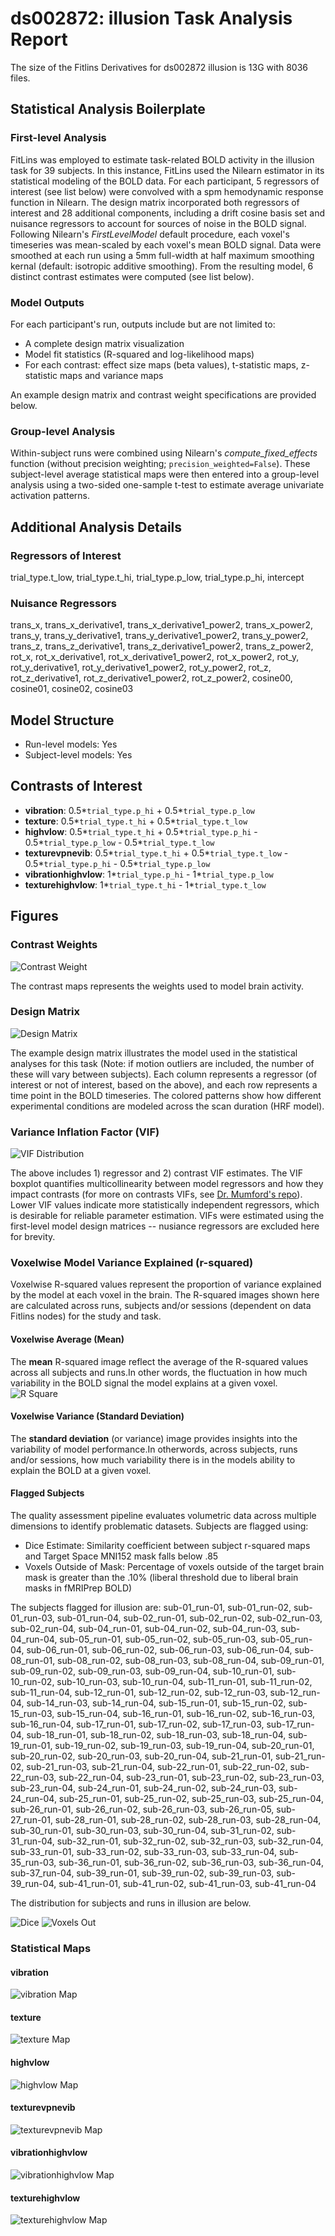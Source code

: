 # ds002872: illusion Task Analysis Report

The size of the Fitlins Derivatives for ds002872 illusion is 13G with 8036 files.

## Statistical Analysis Boilerplate

### First-level Analysis
FitLins was employed to estimate task-related BOLD activity in the illusion task for 39 subjects. In this instance, FitLins used the Nilearn estimator in its statistical modeling of the BOLD data. For each participant, 5 regressors of interest (see list below) were convolved with a spm hemodynamic response function in Nilearn. The design matrix incorporated both regressors of interest and 28 additional components, including a drift cosine basis set and nuisance regressors to account for sources of noise in the BOLD signal. Following Nilearn's *FirstLevelModel* default procedure, each voxel's timeseries was mean-scaled by each voxel's mean BOLD signal. Data were smoothed at each run using a 5mm full-width at half maximum smoothing kernal (default: isotropic additive smoothing). From the resulting model, 6 distinct contrast estimates were computed (see list below).

### Model Outputs
For each participant's run, outputs include but are not limited to:
- A complete design matrix visualization
- Model fit statistics (R-squared and log-likelihood maps)
- For each contrast: effect size maps (beta values), t-statistic maps, z-statistic maps and variance maps

An example design matrix and contrast weight specifications are provided below.

### Group-level Analysis
Within-subject runs were combined using Nilearn's *compute_fixed_effects* function (without precision weighting; `precision_weighted=False`). These subject-level average statistical maps were then entered into a group-level analysis using a two-sided one-sample t-test to estimate average univariate activation patterns.

## Additional Analysis Details 
### Regressors of Interest
trial_type.t_low, trial_type.t_hi, trial_type.p_low, trial_type.p_hi, intercept
### Nuisance Regressors
trans_x, trans_x_derivative1, trans_x_derivative1_power2, trans_x_power2, trans_y, trans_y_derivative1, trans_y_derivative1_power2, trans_y_power2, trans_z, trans_z_derivative1, trans_z_derivative1_power2, trans_z_power2, rot_x, rot_x_derivative1, rot_x_derivative1_power2, rot_x_power2, rot_y, rot_y_derivative1, rot_y_derivative1_power2, rot_y_power2, rot_z, rot_z_derivative1, rot_z_derivative1_power2, rot_z_power2, cosine00, cosine01, cosine02, cosine03
## Model Structure
- Run-level models: Yes
- Subject-level models: Yes

## Contrasts of Interest
- **vibration**: 0.5*`trial_type.p_hi` + 0.5*`trial_type.p_low`
- **texture**: 0.5*`trial_type.t_hi` + 0.5*`trial_type.t_low`
- **highvlow**: 0.5*`trial_type.t_hi` + 0.5*`trial_type.p_hi` - 0.5*`trial_type.p_low` - 0.5*`trial_type.t_low`
- **texturevpnevib**: 0.5*`trial_type.t_hi` + 0.5*`trial_type.t_low` - 0.5*`trial_type.p_hi` - 0.5*`trial_type.p_low`
- **vibrationhighvlow**: 1*`trial_type.p_hi` - 1*`trial_type.p_low`
- **texturehighvlow**: 1*`trial_type.t_hi` - 1*`trial_type.t_low`

## Figures

### Contrast Weights
![Contrast Weight](./imgs/ds002872_task-illusion_contrast-matrix.svg)

The contrast maps represents the weights used to model brain activity.

### Design Matrix
![Design Matrix](./imgs/ds002872_task-illusion_design-matrix.svg)

The example design matrix illustrates the model used in the statistical analyses for this task (Note: if motion outliers are included, the number of these will vary between subjects). Each column represents a regressor (of interest or not of interest, based on the above), and each row represents a time point in the BOLD timeseries. The colored patterns show how different experimental conditions are modeled across the scan duration (HRF model).

### Variance Inflation Factor (VIF)
![VIF Distribution](./imgs/ds002872_task-illusion_vif-boxplot.png)

The above includes 1) regressor and 2) contrast VIF estimates. The VIF boxplot quantifies multicollinearity between model regressors and how they impact contrasts (for more on contrasts VIFs, see [Dr. Mumford's repo](https://github.com/jmumford/vif_contrasts)). Lower VIF values indicate more statistically independent regressors, which is desirable for reliable parameter estimation. VIFs were estimated using the first-level model design matrices -- nusiance regressors are excluded here for brevity.

### Voxelwise Model Variance Explained (r-squared)
Voxelwise R-squared values represent the proportion of variance explained by the model at each voxel in the brain. The R-squared images shown here are calculated across runs, subjects and/or sessions (dependent on data Fitlins nodes) for the study and task.

#### Voxelwise Average (Mean)
The **mean** R-squared image reflect the average of the R-squared values across all subjects and runs.In other words, the fluctuation in how much variability in the BOLD signal the model explains at a given voxel.
![R Square](./imgs/ds002872_task-illusion_rsquare-mean.png)

#### Voxelwise Variance (Standard Deviation)
The **standard deviation** (or variance) image provides insights into the variability of model performance.In otherwords, across subjects, runs and/or sessions, how much variability there is in the models ability to explain the BOLD at a given voxel.

#### Flagged Subjects
The quality assessment pipeline evaluates volumetric data across multiple dimensions to identify problematic datasets. Subjects are flagged using: 

  - Dice Estimate: Similarity coefficient between subject r-squared maps and Target Space MNI152 mask falls below .85 
  - Voxels Outside of Mask: Percentage of voxels outside of the target brain mask is greater than the .10% (liberal threshold due to liberal brain masks in fMRIPrep BOLD) 

The subjects flagged for illusion are:
sub-01_run-01, sub-01_run-02, sub-01_run-03, sub-01_run-04, sub-02_run-01, sub-02_run-02, sub-02_run-03, sub-02_run-04, sub-04_run-01, sub-04_run-02, sub-04_run-03, sub-04_run-04, sub-05_run-01, sub-05_run-02, sub-05_run-03, sub-05_run-04, sub-06_run-01, sub-06_run-02, sub-06_run-03, sub-06_run-04, sub-08_run-01, sub-08_run-02, sub-08_run-03, sub-08_run-04, sub-09_run-01, sub-09_run-02, sub-09_run-03, sub-09_run-04, sub-10_run-01, sub-10_run-02, sub-10_run-03, sub-10_run-04, sub-11_run-01, sub-11_run-02, sub-11_run-04, sub-12_run-01, sub-12_run-02, sub-12_run-03, sub-12_run-04, sub-14_run-03, sub-14_run-04, sub-15_run-01, sub-15_run-02, sub-15_run-03, sub-15_run-04, sub-16_run-01, sub-16_run-02, sub-16_run-03, sub-16_run-04, sub-17_run-01, sub-17_run-02, sub-17_run-03, sub-17_run-04, sub-18_run-01, sub-18_run-02, sub-18_run-03, sub-18_run-04, sub-19_run-01, sub-19_run-02, sub-19_run-03, sub-19_run-04, sub-20_run-01, sub-20_run-02, sub-20_run-03, sub-20_run-04, sub-21_run-01, sub-21_run-02, sub-21_run-03, sub-21_run-04, sub-22_run-01, sub-22_run-02, sub-22_run-03, sub-22_run-04, sub-23_run-01, sub-23_run-02, sub-23_run-03, sub-23_run-04, sub-24_run-01, sub-24_run-02, sub-24_run-03, sub-24_run-04, sub-25_run-01, sub-25_run-02, sub-25_run-03, sub-25_run-04, sub-26_run-01, sub-26_run-02, sub-26_run-03, sub-26_run-05, sub-27_run-01, sub-28_run-01, sub-28_run-02, sub-28_run-03, sub-28_run-04, sub-30_run-01, sub-30_run-03, sub-30_run-04, sub-31_run-02, sub-31_run-04, sub-32_run-01, sub-32_run-02, sub-32_run-03, sub-32_run-04, sub-33_run-01, sub-33_run-02, sub-33_run-03, sub-33_run-04, sub-35_run-03, sub-36_run-01, sub-36_run-02, sub-36_run-03, sub-36_run-04, sub-37_run-04, sub-39_run-01, sub-39_run-02, sub-39_run-03, sub-39_run-04, sub-41_run-01, sub-41_run-02, sub-41_run-03, sub-41_run-04

The distribution for subjects and runs in illusion are below. 

![Dice](./imgs/ds002872_task-illusion_hist-dicesimilarity.png)
![Voxels Out](./imgs/ds002872_task-illusion_hist-voxoutmask.png)

### Statistical Maps

#### vibration
![vibration Map](./imgs/ds002872_task-illusion_contrast-vibration_map.png)

#### texture
![texture Map](./imgs/ds002872_task-illusion_contrast-texture_map.png)

#### highvlow
![highvlow Map](./imgs/ds002872_task-illusion_contrast-highvlow_map.png)

#### texturevpnevib
![texturevpnevib Map](./imgs/ds002872_task-illusion_contrast-texturevpnevib_map.png)

#### vibrationhighvlow
![vibrationhighvlow Map](./imgs/ds002872_task-illusion_contrast-vibrationhighvlow_map.png)

#### texturehighvlow
![texturehighvlow Map](./imgs/ds002872_task-illusion_contrast-texturehighvlow_map.png)
